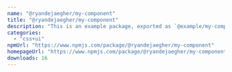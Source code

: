 ```yaml
---
name: "@ryandejaegher/my-component"
title: "@ryandejaegher/my-component"
description: "This is an example package, exported as `@example/my-component`. It consists of two Astro components, **Button** and **Heading**."
categories:
  - "css+ui"
npmUrl: "https://www.npmjs.com/package/@ryandejaegher/my-component"
homepageUrl: "https://www.npmjs.com/package/@ryandejaegher/my-component"
downloads: 16
---
```

